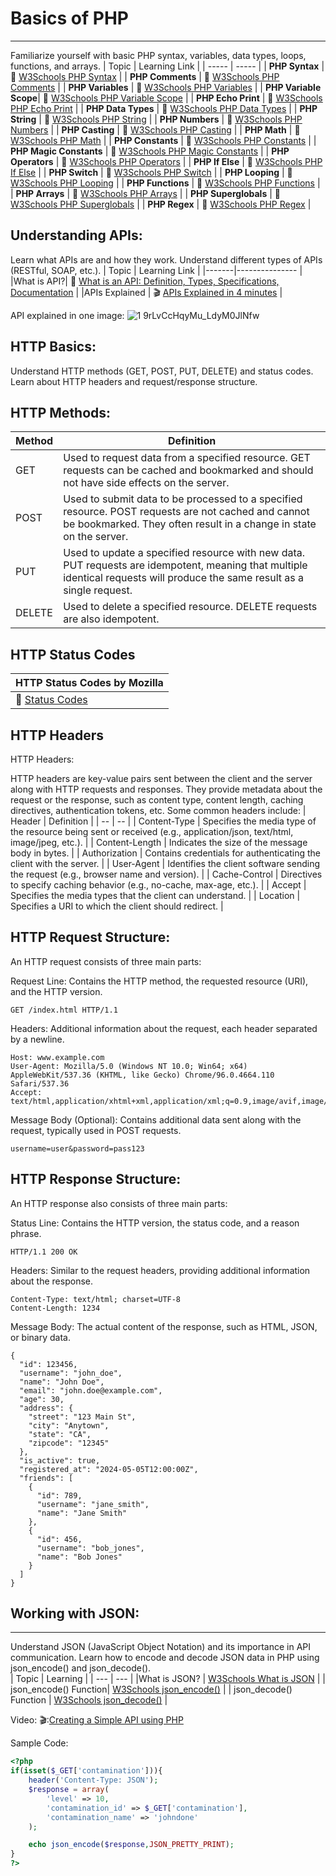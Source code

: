 # Basics of PHP
---
Familiarize yourself with basic PHP syntax, variables, data types, loops, functions, and arrays.
| Topic                | Learning Link                                          |
| ----- | ----- |
| **PHP Syntax**       | :book: [W3Schools PHP Syntax](https://www.w3schools.com/php/php_syntax.asp) |
| **PHP Comments**     | :book: [W3Schools PHP Comments](https://www.w3schools.com/php/php_comments.asp) |
| **PHP Variables**    | :book: [W3Schools PHP Variables](https://www.w3schools.com/php/php_variables.asp) |
| **PHP Variable Scope**| :book: [W3Schools PHP Variable Scope](https://www.w3schools.com/php/php_variables_scope.asp) |
| **PHP Echo Print**   | :book: [W3Schools PHP Echo Print](https://www.w3schools.com/php/php_echo_print.asp) |
| **PHP Data Types**   | :book: [W3Schools PHP Data Types](https://www.w3schools.com/php/php_datatypes.asp) |
| **PHP String**       | :book: [W3Schools PHP String](https://www.w3schools.com/php/php_string.asp) |
| **PHP Numbers**      | :book: [W3Schools PHP Numbers](https://www.w3schools.com/php/php_numbers.asp) |
| **PHP Casting**      | :book: [W3Schools PHP Casting](https://www.w3schools.com/php/php_casting.asp) |
| **PHP Math**         | :book: [W3Schools PHP Math](https://www.w3schools.com/php/php_math.asp) |
| **PHP Constants**    | :book: [W3Schools PHP Constants](https://www.w3schools.com/php/php_constants.asp) |
| **PHP Magic Constants** | :book: [W3Schools PHP Magic Constants](https://www.w3schools.com/php/php_magic_constants.asp) |
| **PHP Operators**    | :book: [W3Schools PHP Operators](https://www.w3schools.com/php/php_operators.asp) |
| **PHP If Else**      | :book: [W3Schools PHP If Else](https://www.w3schools.com/php/php_if_else.asp) |
| **PHP Switch**       | :book: [W3Schools PHP Switch](https://www.w3schools.com/php/php_switch.asp) |
| **PHP Looping**      | :book: [W3Schools PHP Looping](https://www.w3schools.com/php/php_looping.asp) |
| **PHP Functions**    | :book: [W3Schools PHP Functions](https://www.w3schools.com/php/php_functions.asp) |
| **PHP Arrays**       | :book: [W3Schools PHP Arrays](https://www.w3schools.com/php/php_arrays.asp) |
| **PHP Superglobals** | :book: [W3Schools PHP Superglobals](https://www.w3schools.com/php/php_superglobals.asp) |
| **PHP Regex**        | :book: [W3Schools PHP Regex](https://www.w3schools.com/php/php_regex.asp) |




Understanding APIs:
---
Learn what APIs are and how they work.
        Understand different types of APIs (RESTful, SOAP, etc.).
| Topic | Learning Link |
|-------|---------------  |
|What is API?| :book: [What is an API: Definition, Types, Specifications, Documentation](https://www.altexsoft.com/blog/what-is-api-definition-types-specifications-documentation/)   |
|APIs Explained | 🎬 [APIs Explained in 4 minutes](https://www.youtube.com/watch?v=bxuYDT-BWaI) |

API explained in one image:
![1 9rLvCcHqyMu_LdyM0JlNfw](https://github.com/Yajme/Capstone-API/assets/88352665/6fb5f50b-d43a-4047-a186-d4ed9076aa27)




HTTP Basics:
---
Understand HTTP methods (GET, POST, PUT, DELETE) and status codes.
        Learn about HTTP headers and request/response structure.
## HTTP Methods:
| Method | Definition |
|---- |----|
| GET | Used to request data from a specified resource. GET requests can be cached and bookmarked and should not have side effects on the server. | 
| POST | Used to submit data to be processed to a specified resource. POST requests are not cached and cannot be bookmarked. They often result in a change in state on the server. | 
| PUT | Used to update a specified resource with new data. PUT requests are idempotent, meaning that multiple identical requests will produce the same result as a single request. | 
| DELETE  | Used to delete a specified resource. DELETE requests are also idempotent. | 

## HTTP Status Codes
| HTTP Status Codes by Mozilla | 
|--- |
| :book: [Status Codes](https://developer.mozilla.org/en-US/docs/Web/HTTP/Status) | 

## HTTP Headers
HTTP Headers:

HTTP headers are key-value pairs sent between the client and the server along with HTTP requests and responses. They provide metadata about the request or the response, such as content type, content length, caching directives, authentication tokens, etc. Some common headers include:
| Header | Definition | 
| -- | -- | 
| Content-Type | Specifies the media type of the resource being sent or received (e.g., application/json, text/html, image/jpeg, etc.). | 
| Content-Length | Indicates the size of the message body in bytes. | 
| Authorization | Contains credentials for authenticating the client with the server. | 
| User-Agent | Identifies the client software sending the request (e.g., browser name and version). | 
| Cache-Control | Directives to specify caching behavior (e.g., no-cache, max-age, etc.). | 
| Accept | Specifies the media types that the client can understand. | 
| Location | Specifies a URI to which the client should redirect. |

## HTTP Request Structure:

An HTTP request consists of three main parts:

Request Line: Contains the HTTP method, the requested resource (URI), and the HTTP version.


```
GET /index.html HTTP/1.1
```
Headers: Additional information about the request, each header separated by a newline.

```
Host: www.example.com
User-Agent: Mozilla/5.0 (Windows NT 10.0; Win64; x64) AppleWebKit/537.36 (KHTML, like Gecko) Chrome/96.0.4664.110 Safari/537.36
Accept: text/html,application/xhtml+xml,application/xml;q=0.9,image/avif,image/webp,image/apng,*/*;q=0.8
```

Message Body (Optional): Contains additional data sent along with the request, typically used in POST requests.

```
username=user&password=pass123
```
## HTTP Response Structure:

An HTTP response also consists of three main parts:

Status Line: Contains the HTTP version, the status code, and a reason phrase.

```
HTTP/1.1 200 OK
```

Headers: Similar to the request headers, providing additional information about the response.
```
Content-Type: text/html; charset=UTF-8
Content-Length: 1234
```

Message Body: The actual content of the response, such as HTML, JSON, or binary data.
```
{
  "id": 123456,
  "username": "john_doe",
  "name": "John Doe",
  "email": "john.doe@example.com",
  "age": 30,
  "address": {
    "street": "123 Main St",
    "city": "Anytown",
    "state": "CA",
    "zipcode": "12345"
  },
  "is_active": true,
  "registered_at": "2024-05-05T12:00:00Z",
  "friends": [
    {
      "id": 789,
      "username": "jane_smith",
      "name": "Jane Smith"
    },
    {
      "id": 456,
      "username": "bob_jones",
      "name": "Bob Jones"
    }
  ]
}

```

<!--
Making Simple API Requests:
---
Use PHP's built-in functions like file_get_contents() or curl to make simple GET requests to public APIs.
        Practice retrieving data (such as weather forecasts, exchange rates, etc.) from public APIs.
-->

## Working with JSON:
---


Understand JSON (JavaScript Object Notation) and its importance in API communication.
        Learn how to encode and decode JSON data in PHP using json_encode() and json_decode().
        <br>
| Topic | Learning | 
| --- | --- |
|What is JSON? | [W3Schools What is JSON](https://www.w3schools.com/whatis/whatis_json.asp) | 
|  json_encode() Function| [W3Schools json_encode()](https://www.w3schools.com/php/func_json_encode.asp) | 
| json_decode() Function | [W3Schools json_decode()](https://www.w3schools.com/php/func_json_decode.asp) | 

Video: 🎬:[Creating a Simple API using PHP](https://www.youtube.com/watch?v=LAb5yJRz0e0)

Sample Code:
```php
<?php 
if(isset($_GET['contamination'])){
    header('Content-Type: JSON');
    $response = array(
        'level' => 10,
        'contamination_id' => $_GET['contamination'],
        'contamination_name' => 'johndone'
    );

    echo json_encode($response,JSON_PRETTY_PRINT);
}
?>
```
<!--
Authentication:
---

Explore different authentication methods used in APIs (API keys, OAuth, etc.).
        Practice authenticating and making requests to APIs that require authentication.
        
 Error Handling and Debugging:
 ---
 
Learn how to handle errors and exceptions gracefully when working with APIs.
        Practice debugging API requests and responses.

Building API Clients:
---
Start building simple PHP classes or functions to abstract API interactions.
        Design reusable components for making API requests, handling responses, and error conditions.

-->

  
